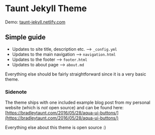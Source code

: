 # Taunt Jekyll Theme

Demo: [taunt-jekyll.netlify.com](https://taunt-jekyll.netlify.com)

## Simple guide

- Updates to site title, description etc. --> `_config.yml`
- Updates to the main navigation --> `navigation.html`
- Updates to the footer --> `footer.html`
- Updates to about page --> `about.md`

Everything else should be fairly straightforward since it is a very basic theme.

### Sidenote

The theme ships with one included example blog post from my personal website (which is *not* open source) and can be found here: [https://bradleytaunt.com/2016/05/28/aqua-ui-buttons/](https://bradleytaunt.com/2016/05/28/aqua-ui-buttons/)

Everything else about this theme is open source :)

